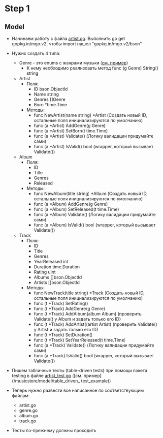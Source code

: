 # Step 1

## Model

* Начинаем работу с файла [artist.go](/musicstore/model/artist.go). Выполнить go get gopkg.in/mgo.v2, чтобы import нашел "gopkg.in/mgo.v2/bson"

* Нужно  создать 4 типа:
  * Genre - это  enums c жанрами музыки ([см. пример](/musicstore/model/enum_example))
    * К нему необходимо реализовать метод func (g Genre) String() string
  * Artist
    * Поля:
      * ID bson.ObjectId
      * Name string
      * Genres []Genre
      * Born *time.Time
    * Методы:
      * func NewArtist(name string) *Artist (Создать новый ID, остальные поля инициализируются по умолчанию)
      * func (a *Artist) AddGenre(g Genre)
      * func (a *Artist) SetBorn(t time.Time)
      * func (a *Artist) Validate() (Логику валидации придумайте сами)
      * func (a *Artist) IsValid() bool (wrapper, который вызывает Validate())
  * Album
    * Поля:
      * ID
      * Title
      * Genres
      * Released
    * Методы:
      * func NewAlbum(title string) *Album (Создать новый ID, остальные поля инициализируются по умолчанию)
      * func (a *Album) AddGenre(g Genre)
      * func (a *Album) SetReleased(t time.Time)
      * func (a *Album) Validate() (Логику валидации придумайте сами)
      * func (a *Album) IsValid() bool (wrapper, который вызывает Validate())
  * Track
    * Поля:
      * ID
	  * Title
	  * Genres
	  * YearReleased int
	  * Duration     time.Duration
	  * Rating       uint
	  * Albums       []bson.ObjectId
	  * Artists      []bson.ObjectId
    * Методы:
      * func NewTrack(title string) *Track (Создать новый ID, остальные поля инициализируются по умолчанию)
      * func (t *Track) SetRating()
      * func (t *Track) AddGenre(g Genre)
      * func (t *Track) AddAlbum(album Album) (проверить Validate() у Album и задать только его ID)
      * func (t *Track) AddArtist((artist Artist) (проверить Validate() у Artist и задать только его ID)
      * func (t *Track) SetDuration()
      * func (t *Track) SetYearReleased(t time.Time)
      * func (a *Track) Validate() (Логику валидации придумайте сами)
      * func (a *Track) IsValid() bool (wrapper, который вызывает Validate())

* Пишем табличные тесты (table-driven tests) при помощи пакета testing в файле [artist_test.go](/musicstore/model/artist_test.go) ([см. пример](/musicstore/model/table_driven_ test_example))

* Теперь нужно развести все написанное по соответствующим файлам:
  * artist.go
  * genre.go
  * album.go
  * track.go

* Тесты по-прежнему должны проходить